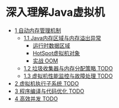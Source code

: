 # 深入理解Java虚拟机

- [1 自动内存管理机制](https://github.com/SkyYongFly/JVM/tree/master/note)
    - [1.1 Java内存区域与内存溢出异常](https://github.com/SkyYongFly/JVM/tree/master/note)
      - [运行时数据区域](https://github.com/SkyYongFly/JVM/blob/master/note/1%20RunTimeDataAreas.md)
      - [HotSpot虚拟机对象](https://github.com/SkyYongFly/JVM/blob/master/note/2%20HotSpotObject.md)
      - [实战 OOM](https://github.com/SkyYongFly/JVM/blob/master/note/3%20OutOfMemoryError.md)
    - [1.2 垃圾收集器与内存分配策略 TODO]()
    - [1.3 虚拟机性能监控与故障处理 TODO]()
- [2 虚拟机执行子系统 TODO]()
- [3 程序编译与代码优化 TODO]()
- [4 高效并发 TODO]()

